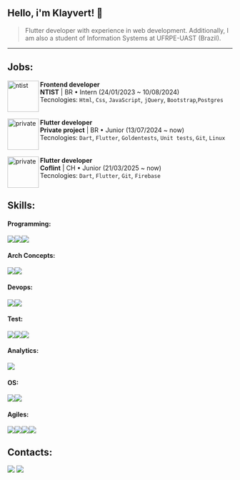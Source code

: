

<h2>Hello, i'm <strong>Klayvert!</strong> 🌵</h2>

> Flutter developer with experience in web development. Additionally, I am also a student of Information Systems at UFRPE-UAST (Brazil).

---
 <h2>Jobs:</h2>

<img align="left" height="70px" width="70px" alt="ntist" src="https://avatars.githubusercontent.com/u/94800080?s=200&v=4)">

**Frontend developer** \
**NTIST** | BR • Intern (24/01/2023 ~ 10/08/2024)\
Tecnologies: `Html`, `Css`, `JavaScript`, `jQuery`, `Bootstrap`,`Postgres`\
<br>
<br>
<img align="left" height="70px" width="70px" alt="private" src="https://m.media-amazon.com/images/I/51vRthnbiZL.jpg">
**Flutter developer** \
**Private project** | BR • Junior (13/07/2024 ~ now)\
Tecnologies: `Dart`, `Flutter`, `Goldentests`, `Unit tests`, `Git`, `Linux`\
<br>
<br>
<img align="left" height="70px" width="70px" alt="private" src="https://media.licdn.com/dms/image/v2/D4D0BAQE4lL6Xswh11Q/company-logo_200_200/B4DZijquTFG8AI-/0/1755092542996/coflint_logo?e=1758153600&v=beta&t=PuCwMC5XXLop3pm65o_dfdxXjJI1VUn1f5g2k77LrZU">
**Flutter developer** \
**Coflint** | CH • Junior (21/03/2025 ~ now)\
Tecnologies: `Dart`, `Flutter`, `Git`, `Firebase`\
<br>
<h2>Skills:</h2>
<h4>Programming:</h4>
<div style="display: flex;">
 <img src="https://img.shields.io/badge/Dart-2BB6F6?style=for-the-badge&logo=dart&logoColor=white">
 <img src="https://img.shields.io/badge/Flutter-2372D5?style=for-the-badge&logo=flutter&logoColor=white">
 <img src="https://img.shields.io/badge/Firebase-yellow?style=for-the-badge&logo=firebase&logoColor=white">
</div>
<h4>Arch Concepts:</h4>
<div style="display: flex;">
 <img src="https://img.shields.io/badge/MVVM-black?style=for-the-badge">
 <img src="https://img.shields.io/badge/Multi layer-black?style=for-the-badge">
</div>
<h4>Devops:</h4>
<div style="display: flex;">
 <img src="https://img.shields.io/badge/Git*-D14836?style=for-the-badge&logo=git&logoColor=white">
 <img src="https://img.shields.io/badge/GitHub Actions-D14836?style=for-the-badge&logo=githubactions&logoColor=white"> 
</div>
<h4>Test:</h4>
<div style="display: flex;">
 <img src="https://img.shields.io/badge/Unit test-D14836?style=for-the-badge&logo=qa&logoColor=white">
 <img src="https://img.shields.io/badge/Widget test-D14836?style=for-the-badge&logo=devops&logoColor=white">
 <img src="https://img.shields.io/badge/E2E test-D14836?style=for-the-badge&logo=devops&logoColor=white">
</div>
<h4>Analytics:</h4>
<div style="display: flex;">
  <img src="https://img.shields.io/badge/Amplitude-2063F0?style=for-the-badge&logo=googleanalytics&logoColor=white">
</div>
<h4>OS:</h4>
<div style="display: flex;">
  <img src="https://img.shields.io/badge/MacOS-silver?style=for-the-badge&logo=macos&logoColor=black">
  <img src="https://img.shields.io/badge/Linux-D14836?style=for-the-badge&logo=linux&logoColor=white">
</div>
<h4>Agiles:</h4>
<div style="display: flex;">
 <img src="https://img.shields.io/badge/Trello-085CD6?style=for-the-badge&logo=trello&logoColor=white">
 <img src="https://img.shields.io/badge/Slack-611F69?style=for-the-badge&logo=slack&logoColor=white">
 <img src="https://img.shields.io/badge/Jira-blue?style=for-the-badge&logo=jira&logoColor=white">
 <img src="https://img.shields.io/badge/Clickup-f85cd6?style=for-the-badge&logo=clickup&logoColor=white">
</div>
</div> 
<h2> Contacts:</h2>
<a href = "mailto:klayrodrigsdev@gmail.com" target="_blank"><img src="https://img.shields.io/badge/Gmail-D14836?style=for-the-badge&logo=gmail&logoColor=white"></a>
<a href = "https://www.linkedin.com/in/klayrodrigs/" target="blank"><img src="https://img.shields.io/badge/Linkedin-blue?style=for-the-badge&logo=inspire&logoColor=white"></a>
<br>
